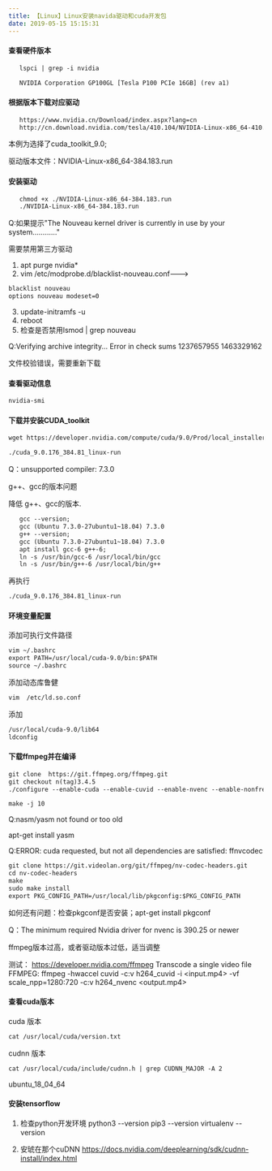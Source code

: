 ```yaml
---
title: 【Linux】Linux安装navida驱动和cuda开发包
date: 2019-05-15 15:15:31
---
```


#### 查看硬件版本

```txt
   lspci | grep -i nvidia
```

```txt
   NVIDIA Corporation GP100GL [Tesla P100 PCIe 16GB] (rev a1)
```

#### 根据版本下载对应驱动

```txt
   https://www.nvidia.cn/Download/index.aspx?lang=cn
   http://cn.download.nvidia.com/tesla/410.104/NVIDIA-Linux-x86_64-410.104.run
```

   本例为选择了cuda_toolkit_9.0;

   驱动版本文件：NVIDIA-Linux-x86_64-384.183.run

#### 安装驱动

```txt
   chmod +x ./NVIDIA-Linux-x86_64-384.183.run
   ./NVIDIA-Linux-x86_64-384.183.run
```

Q:如果提示"The Nouveau kernel driver is currently in use by your system…………"

需要禁用第三方驱动

1. apt purge nvidia*
2. vim /etc/modprobe.d/blacklist-nouveau.conf--->
```txt
blacklist nouveau
options nouveau modeset=0
```
3. update-initramfs -u
4. reboot
5. 检查是否禁用lsmod | grep nouveau

Q:Verifying archive integrity... Error in check sums 1237657955 1463329162

文件校验错误，需要重新下载


#### 查看驱动信息

```txt
nvidia-smi
```

#### 下载并安装CUDA_toolkit

```txt
wget https://developer.nvidia.com/compute/cuda/9.0/Prod/local_installers/cuda_9.0.176_384.81_linux-run

./cuda_9.0.176_384.81_linux-run
```

Q：unsupported compiler: 7.3.0

g++、gcc的版本问题

降低 g++、gcc的版本.
```txt
   gcc --version;
   gcc (Ubuntu 7.3.0-27ubuntu1~18.04) 7.3.0
   g++ --version;
   gcc (Ubuntu 7.3.0-27ubuntu1~18.04) 7.3.0
   apt install gcc-6 g++-6;
   ln -s /usr/bin/gcc-6 /usr/local/bin/gcc
   ln -s /usr/bin/g++-6 /usr/local/bin/g++
```

再执行

```txt
./cuda_9.0.176_384.81_linux-run
```

#### 环境变量配置

添加可执行文件路径

```txt
vim ~/.bashrc
export PATH=/usr/local/cuda-9.0/bin:$PATH
source ~/.bashrc
```

添加动态库鲁健

```txt
vim  /etc/ld.so.conf
```

添加

```txt
/usr/local/cuda-9.0/lib64
ldconfig
```

#### 下载ffmpeg并在编译

```txt
git clone  https://git.ffmpeg.org/ffmpeg.git
git checkout n(tag)3.4.5
./configure --enable-cuda --enable-cuvid --enable-nvenc --enable-nonfree --enable-libnpp --extra-cflags=-I/usr/local/cuda/include --extra-ldflags=-L/usr/local/cuda/lib64

make -j 10
```

Q:nasm/yasm not found or too old

apt-get install yasm

Q:ERROR: cuda requested, but not all dependencies are satisfied: ffnvcodec

```txt
git clone https://git.videolan.org/git/ffmpeg/nv-codec-headers.git
cd nv-codec-headers
make
sudo make install
export PKG_CONFIG_PATH=/usr/local/lib/pkgconfig:$PKG_CONFIG_PATH
```

如何还有问题：检查pkgconf是否安装；apt-get install pkgconf

Q：The minimum required Nvidia driver for nvenc is 390.25 or newer

ffmpeg版本过高，或者驱动版本过低，适当调整


测试：
   https://developer.nvidia.com/ffmpeg
   Transcode a single video file
   FFMPEG: ffmpeg -hwaccel cuvid -c:v h264_cuvid -i <input.mp4> -vf scale_npp=1280:720 -c:v h264_nvenc <output.mp4>

#### 查看cuda版本

cuda 版本

```txt
cat /usr/local/cuda/version.txt
```

cudnn 版本
```txt
cat /usr/local/cuda/include/cudnn.h | grep CUDNN_MAJOR -A 2
```

ubuntu_18_04_64


#### 安装tensorflow

1. 检查python开发环境
python3 --version
pip3 --version
virtualenv --version

2. 安琥在那个cuDNN
https://docs.nvidia.com/deeplearning/sdk/cudnn-install/index.html
